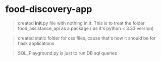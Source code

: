 # food-discovery-app

> created __init__.py file with nothing in it. This is to treat the folder food_assistance_api as a package ( as it's python < 3.33 version)

> created static folder for css files, cause that's how it should be for flask applications 

> SQL_Playground.py is just to run DB sql queries

> 